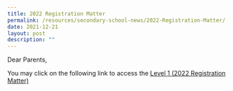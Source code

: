 ```yaml
---
title: 2022 Registration Matter
permalink: /resources/secondary-school-news/2022-Registration-Matter/
date: 2021-12-21
layout: post
description: ""
---
```

Dear Parents,

You may click on the following link to access the [Level 1 (2022 Registration Matter)](https://staging.d26k7rl81eo6rb.amplifyapp.com/prospective-students/Sec-Admission/level-1-registration/)